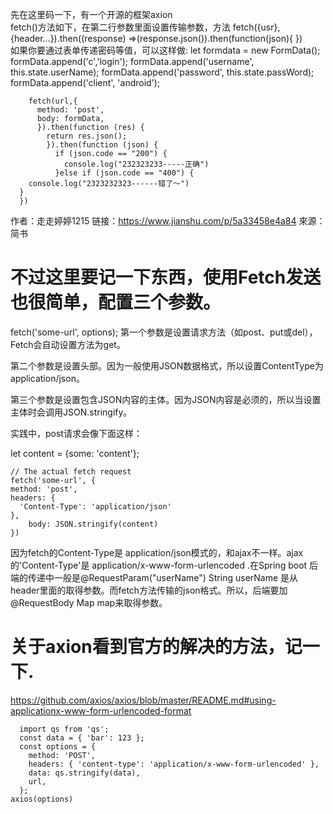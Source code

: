 先在这里码一下，有一个开源的框架axion  
fetch()方法如下，在第二行参数里面设置传输参数，方法
fetch({usr},{header...}).then((response) =>(response.json()).then(function(json){
  })  
如果你要通过表单传递密码等值，可以这样做:
        let formdata = new FormData();
        formData.append('c','login');
        formData.append('username', this.state.userName);
        formData.append('password', this.state.passWord);
        formData.append('client', 'android');

        fetch(url,{
          method: 'post',
          body: formData,
          }).then(function (res) {
            return res.json();
            }).then(function (json) {
              if (json.code == "200") {
                console.log("232323233-----正确")
              }else if (json.code == "400") {
        console.log("2323232323------错了～")
      }
      })

作者：走走婷婷1215
链接：https://www.jianshu.com/p/5a33458e4a84
來源：简书  
# 不过这里要记一下东西，使用Fetch发送也很简单，配置三个参数。

fetch('some-url', options);
第一个参数是设置请求方法（如post、put或del），Fetch会自动设置方法为get。

第二个参数是设置头部。因为一般使用JSON数据格式，所以设置ContentType为application/json。

第三个参数是设置包含JSON内容的主体。因为JSON内容是必须的，所以当设置主体时会调用JSON.stringify。

实践中，post请求会像下面这样：

let content = {some: 'content'};

    // The actual fetch request
    fetch('some-url', {
    method: 'post',
    headers: {
      'Content-Type': 'application/json'
    },
        body: JSON.stringify(content)
    })

  因为fetch的Content-Type是 application/json模式的，和ajax不一样。ajax的'Content-Type'是  application/x-www-form-urlencoded .在Spring boot
  后端的传递中一般是@RequestParam("userName") String userName  是从header里面的取得参数。而fetch方法传输的json格式。所以，后端要加  @RequestBody Map map来取得参数。  
  # 关于axion看到官方的解决的方法，记一下.
  https://github.com/axios/axios/blob/master/README.md#using-applicationx-www-form-urlencoded-format

      import qs from 'qs';
      const data = { 'bar': 123 };
      const options = {
        method: 'POST',
        headers: { 'content-type': 'application/x-www-form-urlencoded' },
        data: qs.stringify(data),
        url,
      };
    axios(options)
